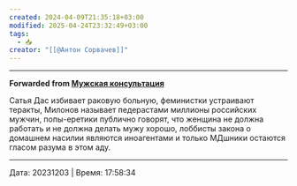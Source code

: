 ```yaml
---
created: 2024-04-09T21:35:18+03:00
modified: 2025-04-24T23:32:49+03:00
tags:
  - 📥
creator: "[[@Антон Сорвачев]]"
---
```


***

**Forwarded from [Мужская консультация](https://t.me/c/1432284360/13867)**

Сатья Дас избивает раковую больную, феминистки устраивают теракты, Милонов называет педерастами миллионы российских мужчин, попы-еретики публично говорят, что женщина не должна работать и не должна делать мужу хорошо, лоббисты закона о домашнем насилии являются иноагентами и только МДшники остаются гласом разума в этом аду.

---

Дата: 20231203 | Время: 17:58:34
